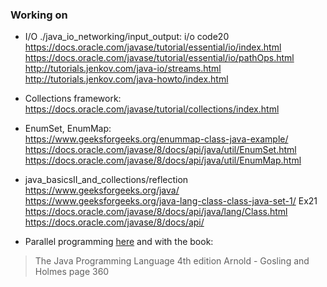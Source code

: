 ### Working on

- I/O ./java_io_networking/input_output: i/o code20<br>
https://docs.oracle.com/javase/tutorial/essential/io/index.html
https://docs.oracle.com/javase/tutorial/essential/io/pathOps.html
http://tutorials.jenkov.com/java-io/streams.html
http://tutorials.jenkov.com/java-howto/index.html

- Collections framework: <br>
https://docs.oracle.com/javase/tutorial/collections/index.html

- EnumSet, EnumMap: <br>
https://www.geeksforgeeks.org/enummap-class-java-example/
https://docs.oracle.com/javase/8/docs/api/java/util/EnumSet.html
https://docs.oracle.com/javase/8/docs/api/java/util/EnumMap.html

- java_basicsII_and_collections/reflection <br>
https://www.geeksforgeeks.org/java/
https://www.geeksforgeeks.org/java-lang-class-class-java-set-1/ Ex21
https://docs.oracle.com/javase/8/docs/api/java/lang/Class.html
https://docs.oracle.com/javase/8/docs/api/

 - Parallel programming [here](https://docs.oracle.com/javase/tutorial/essential/concurrency/simple.html) and with the book:

 > The Java Programming Language 4th edition Arnold - Gosling and Holmes page 360
